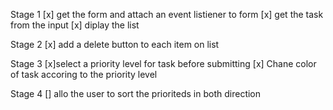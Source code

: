 Stage 1
[x] get the form and attach an event listiener to form
[x] get the task from the input
[x] diplay the list

Stage 2
[x] add a delete button to each item on list


Stage 3
[x]select a priority level for task before submitting
[x] Chane color of task accoring to the priority level

Stage 4 
[] allo the user to sort the prioriteds in both direction
